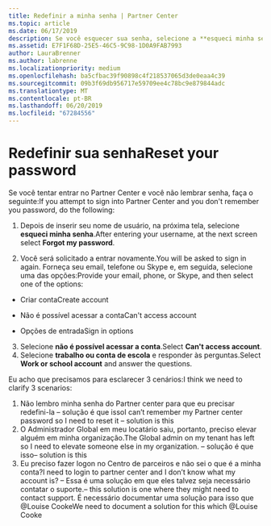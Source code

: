```yaml
---
title: Redefinir a minha senha | Partner Center
ms.topic: article
ms.date: 06/17/2019
description: Se você esquecer sua senha, selecione a **esqueci minha senha** link.
ms.assetid: E7F1F68D-25E5-46C5-9C98-1D0A9FAB7993
author: LauraBrenner
ms.author: labrenne
ms.localizationpriority: medium
ms.openlocfilehash: ba5cfbac39f90898c4f218537065d3de0eaa4c39
ms.sourcegitcommit: 09b3f69db956717e59709ee4c78bc9e879844adc
ms.translationtype: MT
ms.contentlocale: pt-BR
ms.lasthandoff: 06/20/2019
ms.locfileid: "67284556"
---
```

# <a name="reset-your-password"></a><span data-ttu-id="8de50-103">Redefinir sua senha</span><span class="sxs-lookup"><span data-stu-id="8de50-103">Reset your password</span></span>

<span data-ttu-id="8de50-104">Se você tentar entrar no Partner Center e você não lembrar senha, faça o seguinte:</span><span class="sxs-lookup"><span data-stu-id="8de50-104">If you attempt to sign into Partner Center and you don't remember you password, do the following:</span></span>

1. <span data-ttu-id="8de50-105">Depois de inserir seu nome de usuário, na próxima tela, selecione **esqueci minha senha**.</span><span class="sxs-lookup"><span data-stu-id="8de50-105">After entering your username, at the next screen select **Forgot my password**.</span></span>

2. <span data-ttu-id="8de50-106">Você será solicitado a entrar novamente.</span><span class="sxs-lookup"><span data-stu-id="8de50-106">You will be asked to sign in again.</span></span> <span data-ttu-id="8de50-107">Forneça seu email, telefone ou Skype e, em seguida, selecione uma das opções:</span><span class="sxs-lookup"><span data-stu-id="8de50-107">Provide your email, phone, or Skype, and then select one of the options:</span></span>

- <span data-ttu-id="8de50-108">Criar conta</span><span class="sxs-lookup"><span data-stu-id="8de50-108">Create account</span></span>

- <span data-ttu-id="8de50-109">Não é possível acessar a conta</span><span class="sxs-lookup"><span data-stu-id="8de50-109">Can't access account</span></span>

- <span data-ttu-id="8de50-110">Opções de entrada</span><span class="sxs-lookup"><span data-stu-id="8de50-110">Sign in options</span></span>

3. <span data-ttu-id="8de50-111">Selecione **não é possível acessar a conta**.</span><span class="sxs-lookup"><span data-stu-id="8de50-111">Select **Can't access account**.</span></span>
4. <span data-ttu-id="8de50-112">Selecione **trabalho ou conta de escola** e responder às perguntas.</span><span class="sxs-lookup"><span data-stu-id="8de50-112">Select **Work or school account** and answer the questions.</span></span>

















<span data-ttu-id="8de50-113">Eu acho que precisamos para esclarecer 3 cenários:</span><span class="sxs-lookup"><span data-stu-id="8de50-113">I think we need to clarify 3 scenarios:</span></span>
1.  <span data-ttu-id="8de50-114">Não lembro minha senha do Partner center para que eu precisar redefini-la – solução é que isso</span><span class="sxs-lookup"><span data-stu-id="8de50-114">I can’t remember my Partner center password so I need to reset it – solution is this</span></span>
2.  <span data-ttu-id="8de50-115">O Administrador Global em meu locatário saiu, portanto, preciso elevar alguém em minha organização.</span><span class="sxs-lookup"><span data-stu-id="8de50-115">The Global admin on my tenant has left so I need to elevate someone else in my organization.</span></span> <span data-ttu-id="8de50-116">– solução é que isso</span><span class="sxs-lookup"><span data-stu-id="8de50-116">– solution is this</span></span>
3.  <span data-ttu-id="8de50-117">Eu preciso fazer logon no Centro de parceiros e não sei o que é a minha conta?</span><span class="sxs-lookup"><span data-stu-id="8de50-117">I need to login to partner center and I don’t know what my account is?</span></span> <span data-ttu-id="8de50-118">– Essa é uma solução em que eles talvez seja necessário contatar o suporte.</span><span class="sxs-lookup"><span data-stu-id="8de50-118">– this solution is one where they might need to contact support.</span></span>  <span data-ttu-id="8de50-119">É necessário documentar uma solução para isso que @Louise Cooke</span><span class="sxs-lookup"><span data-stu-id="8de50-119">We need to document a solution for this which @Louise Cooke</span></span>
